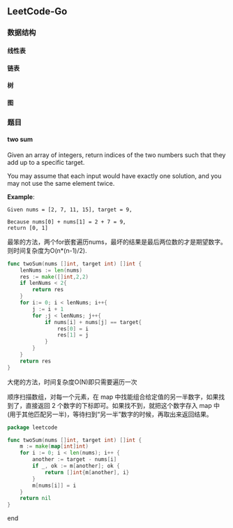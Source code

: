 ## LeetCode-Go

### 数据结构

#### 线性表

#### 链表

#### 树

#### 图

### 题目



#### two sum

Given an array of integers, return indices of the two numbers such that they add up to a specific target.

You may assume that each input would have exactly one solution, and you may not use the same element twice.

**Example**:

```
Given nums = [2, 7, 11, 15], target = 9,

Because nums[0] + nums[1] = 2 + 7 = 9,
return [0, 1]
```

最笨的方法，两个for嵌套遍历nums，最坏的结果是最后两位数的才是期望数字。则时间复杂度为O(n*(n-1)/2).

```go
func twoSum(nums []int, target int) []int {
    lenNums := len(nums)
    res := make([]int,2,2)
    if lenNums < 2{
        return res
    }
    for i:= 0; i < lenNums; i++{
        j := i + 1
        for ;j < lenNums; j++{
            if nums[i] + nums[j] == target{
                res[0] = i
                res[1] = j
            }    
        }
    }
    return res
}

```

大佬的方法，时间复杂度O(N)即只需要遍历一次

顺序扫描数组，对每一个元素，在 map 中找能组合给定值的另一半数字，如果找到了，直接返回 2 个数字的下标即可。如果找不到，就把这个数字存入 map 中(用于其他匹配另一半)，等待扫到“另一半”数字的时候，再取出来返回结果。

```go
package leetcode

func twoSum(nums []int, target int) []int {
	m := make(map[int]int)
	for i := 0; i < len(nums); i++ {
		another := target - nums[i]
		if _, ok := m[another]; ok {
			return []int{m[another], i}
		}
		m[nums[i]] = i
	}
	return nil
}

```

end